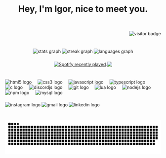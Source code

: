 <br clear="both">

<h1 align="center">Hey, I'm Igor, nice to meet you.</h1>

###

<br clear="both">

<div align="right">
  
  ![visitor badge](https://visitor-badge.laobi.icu/badge?page_id=${your.username}.${your.repo.id}&left_color=firebrick&right_color=goldenrod)
</div>

###

<br clear="both">

<div align="center">
  <img src="https://github-readme-stats.vercel.app/api?username=JustSaturno&hide_title=false&hide_rank=false&show_icons=true&include_all_commits=true&count_private=true&disable_animations=false&theme=radical&locale=en&hide_border=true" height="120" alt="stats graph"  />
  <img src="https://streak-stats.demolab.com?user=JustSaturno&locale=en&mode=daily&theme=radical&hide_border=true&border_radius=5" height="120" alt="streak graph"  />
  <img src="https://github-readme-stats.vercel.app/api/top-langs?username=JustSaturno&locale=en&hide_title=false&layout=compact&card_width=320&langs_count=5&theme=radical&hide_border=true" height="120" alt="languages graph"  />
</div>

###

<div align="center">
  <a href="https://open.spotify.com/user/Saturn">
    <img align="center" src="https://spotify-recently-played-readme.vercel.app/api?user=315xpxxfxex7hr4s3tzzuyil4pze&count=3" alt="Spotify recently played"  />
  </a>
<!--   <img align="center" height="200" src="https://camo.githubusercontent.com/a43a8fa34809a74a4da44ea631ec975aa767b099a4afba2115a5fca74cf0b95f/68747470733a2f2f692e70696e696d672e636f6d2f6f726967696e616c732f37642f64382f63612f37646438636132333732666230353036386137313932656361343064363535622e676966"  /> -->
<img align="center" height="200" src="https://lh6.googleusercontent.com/proxy/GSSZLbdNqojJ8r-4TuYMdCuKvY0BCa03AxAhWDWwgC41kJC9QIlR6UNw7bb4JzKllLOkSHEq_ukbMDZVBlFDK1DvKzjIjHm7oh4A"  />

</div>

###

<br clear="both">

<div align="left">
  <img src="https://cdn.jsdelivr.net/gh/devicons/devicon/icons/html5/html5-original.svg" height="40" alt="html5 logo"  />
  <img width="12" />
  <img src="https://cdn.jsdelivr.net/gh/devicons/devicon/icons/css3/css3-original.svg" height="40" alt="css3 logo"  />
  <img width="12" />
  <img src="https://cdn.jsdelivr.net/gh/devicons/devicon/icons/javascript/javascript-original.svg" height="40" alt="javascript logo"  />
  <img width="12" />
  <img src="https://cdn.jsdelivr.net/gh/devicons/devicon/icons/typescript/typescript-original.svg" height="40" alt="typescript logo"  />
  <img width="12" />
  <img src="https://cdn.jsdelivr.net/gh/devicons/devicon/icons/c/c-original.svg" height="40" alt="c logo"  />
  <img width="12" />
  <img src="https://cdn.jsdelivr.net/gh/devicons/devicon/icons/discordjs/discordjs-original.svg" height="40" alt="discordjs logo"  />
  <img width="12" />
  <img src="https://cdn.jsdelivr.net/gh/devicons/devicon/icons/git/git-original.svg" height="40" alt="git logo"  />
  <img width="12" />
  <img src="https://cdn.jsdelivr.net/gh/devicons/devicon/icons/lua/lua-original.svg" height="40" alt="lua logo"  />
  <img width="12" />
  <img src="https://cdn.jsdelivr.net/gh/devicons/devicon/icons/nodejs/nodejs-original.svg" height="40" alt="nodejs logo"  />
  <img width="12" />
  <img src="https://cdn.jsdelivr.net/gh/devicons/devicon/icons/npm/npm-original-wordmark.svg" height="40" alt="npm logo"  />
  <img width="12" />
  <img src="https://cdn.jsdelivr.net/gh/devicons/devicon/icons/mysql/mysql-original.svg" height="40" alt="mysql logo"  />
</div>

###

<div align="left">
  <img src="https://img.shields.io/static/v1?message=Instagram&logo=instagram&label=&color=E4405F&logoColor=white&labelColor=&style=for-the-badge" height="35" alt="instagram logo"  />
  <img src="https://img.shields.io/static/v1?message=Gmail&logo=gmail&label=&color=D14836&logoColor=white&labelColor=&style=for-the-badge" height="35" alt="gmail logo"  />
  <img src="https://img.shields.io/static/v1?message=LinkedIn&logo=linkedin&label=&color=0077B5&logoColor=white&labelColor=&style=for-the-badge" height="35" alt="linkedin logo"  />
</div>

###


###

<br clear="both">

<img align="center" alt="snake eating my contributions" src="https://raw.githubusercontent.com/JustSaturno/JustSaturno/output/github-contribution-grid-snake-dark.svg">

###
